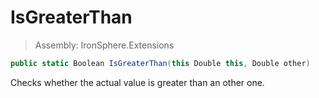 ﻿

# IsGreaterThan

> Assembly: IronSphere.Extensions

```csharp
public static Boolean IsGreaterThan(this Double this, Double other)
```

Checks whether the actual value is greater than an other one.

